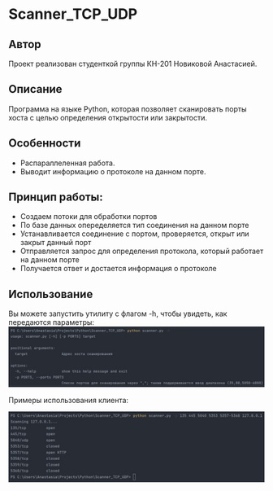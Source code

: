 Scanner_TCP_UDP
=============
Автор
-------------
Проект реализован студенткой группы КН-201 Новиковой Анастасией.

Описание
-----------
Программа на языке Python, которая позволяет сканировать порты хоста с целью определения открытости или закрытости.

Особенности
-----------

*   Распараллеленная работа.
*   Выводит информацию о протоколе на данном порте.

Принцип работы:
-----------

*   Создаем потоки для обработки портов
*   По базе данных опеределяется тип соединения на данном порте 
*   Устанавливается соединение с портом, проверяется, открыт или закрыт данный порт
*   Отправляется запрос для определения протокола, который работает на данном порте
*   Получается ответ и достается информация о протоколе

Использование
-------------
Вы можете запустить утилиту с флагом -h, чтобы увидеть, как передаются параметры:
![img.png](help.png)

Примеры использования клиента:

![img_1.png](example.png)